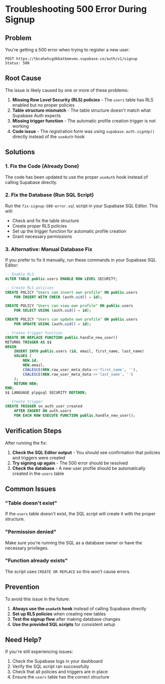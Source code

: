 # Troubleshooting 500 Error During Signup

## Problem
You're getting a 500 error when trying to register a new user:
```
POST https://tbcahehcgdkbatkmevmx.supabase.co/auth/v1/signup
Status: 500
```

## Root Cause
The issue is likely caused by one or more of these problems:

1. **Missing Row Level Security (RLS) policies** - The `users` table has RLS enabled but no proper policies
2. **Table structure mismatch** - The table structure doesn't match what Supabase Auth expects
3. **Missing trigger function** - The automatic profile creation trigger is not working
4. **Code issue** - The registration form was using `supabase.auth.signUp()` directly instead of the `useAuth` hook

## Solutions

### 1. Fix the Code (Already Done)
The code has been updated to use the proper `useAuth` hook instead of calling Supabase directly.

### 2. Fix the Database (Run SQL Script)
Run the `fix-signup-500-error.sql` script in your Supabase SQL Editor. This will:

- Check and fix the table structure
- Create proper RLS policies
- Set up the trigger function for automatic profile creation
- Grant necessary permissions

### 3. Alternative: Manual Database Fix
If you prefer to fix it manually, run these commands in your Supabase SQL Editor:

```sql
-- Enable RLS
ALTER TABLE public.users ENABLE ROW LEVEL SECURITY;

-- Create RLS policies
CREATE POLICY "Users can insert own profile" ON public.users
    FOR INSERT WITH CHECK (auth.uid() = id);

CREATE POLICY "Users can view own profile" ON public.users
    FOR SELECT USING (auth.uid() = id);

CREATE POLICY "Users can update own profile" ON public.users
    FOR UPDATE USING (auth.uid() = id);

-- Create trigger function
CREATE OR REPLACE FUNCTION public.handle_new_user()
RETURNS TRIGGER AS $$
BEGIN
    INSERT INTO public.users (id, email, first_name, last_name)
    VALUES (
        NEW.id,
        NEW.email,
        COALESCE(NEW.raw_user_meta_data->>'first_name', ''),
        COALESCE(NEW.raw_user_meta_data->>'last_name', '')
    );
    RETURN NEW;
END;
$$ LANGUAGE plpgsql SECURITY DEFINER;

-- Create trigger
CREATE TRIGGER on_auth_user_created
    AFTER INSERT ON auth.users
    FOR EACH ROW EXECUTE FUNCTION public.handle_new_user();
```

## Verification Steps

After running the fix:

1. **Check the SQL Editor output** - You should see confirmation that policies and triggers were created
2. **Try signing up again** - The 500 error should be resolved
3. **Check the database** - A new user profile should be automatically created in the `users` table

## Common Issues

### "Table doesn't exist"
If the `users` table doesn't exist, the SQL script will create it with the proper structure.

### "Permission denied"
Make sure you're running the SQL as a database owner or have the necessary privileges.

### "Function already exists"
The script uses `CREATE OR REPLACE` so this won't cause errors.

## Prevention

To avoid this issue in the future:

1. **Always use the `useAuth` hook** instead of calling Supabase directly
2. **Set up RLS policies** when creating new tables
3. **Test the signup flow** after making database changes
4. **Use the provided SQL scripts** for consistent setup

## Need Help?

If you're still experiencing issues:

1. Check the Supabase logs in your dashboard
2. Verify the SQL script ran successfully
3. Check that all policies and triggers are in place
4. Ensure the `users` table has the correct structure
